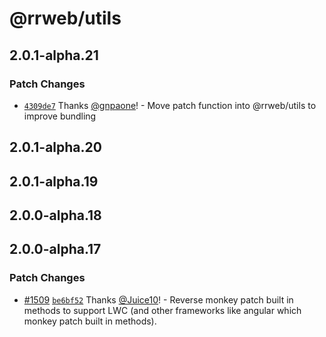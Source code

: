 # @rrweb/utils

## 2.0.1-alpha.21

### Patch Changes

- [`4309de7`](https://github.com/rrweb-io/rrweb/commit/4309de74d28834b611028d185a81eaa4668d4e43) Thanks [@gnpaone](https://github.com/gnpaone)! - Move patch function into @rrweb/utils to improve bundling

## 2.0.1-alpha.20

## 2.0.1-alpha.19

## 2.0.0-alpha.18

## 2.0.0-alpha.17

### Patch Changes

- [#1509](https://github.com/rrweb-io/rrweb/pull/1509) [`be6bf52`](https://github.com/rrweb-io/rrweb/commit/be6bf52c248c35de1b3491e3a3440ff61f876414) Thanks [@Juice10](https://github.com/Juice10)! - Reverse monkey patch built in methods to support LWC (and other frameworks like angular which monkey patch built in methods).
